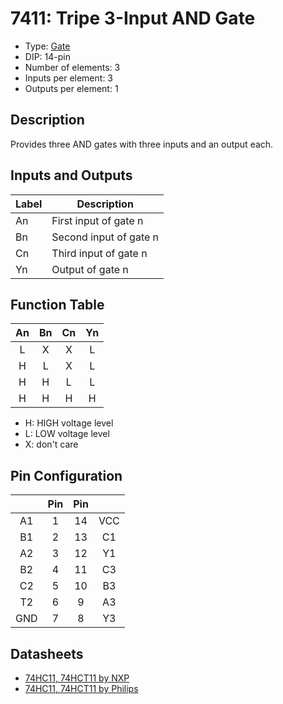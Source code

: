 # 7411: Tripe 3-Input AND Gate

- Type: [Gate](gates.md)
- DIP: 14-pin
- Number of elements: 3
- Inputs per element: 3
- Outputs per element: 1

## Description

Provides three AND gates with three inputs and an output each.

## Inputs and Outputs

| Label | Description            |
| ----- | ---------------------- |
| An    | First input of gate n  |
| Bn    | Second input of gate n |
| Cn    | Third input of gate n  |
| Yn    | Output of gate n       |

## Function Table

| An  | Bn  | Cn  | Yn  |
|:---:|:---:|:---:|:---:|
| L   | X   | X   | L   |
| H   | L   | X   | L   |
| H   | H   | L   | L   |
| H   | H   | H   | H   |

- H: HIGH voltage level
- L: LOW voltage level
- X: don't care

## Pin Configuration

|     | Pin | Pin |     |
|:---:|:---:|:---:|:---:|
| A1  |   1 |  14 | VCC |
| B1  |   2 |  13 | C1  |
| A2  |   3 |  12 | Y1  |
| B2  |   4 |  11 | C3  |
| C2  |   5 |  10 | B3  |
| T2  |   6 |   9 | A3  |
| GND |   7 |   8 | Y3  |

## Datasheets

- [74HC11, 74HCT11 by NXP](http://www.nxp.com/documents/data_sheet/74HC_HCT11.pdf)
- [74HC11, 74HCT11 by Philips](http://www.classiccmp.org/rtellason/chipdata/74hc11.pdf)
